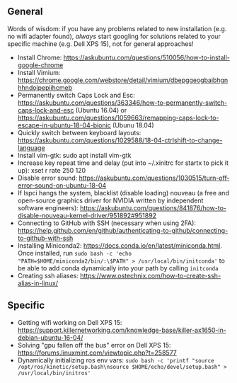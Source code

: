 General
-------
Words of wisdom: if you have any problems related to new installation (e.g. no wifi adapter found), *always* start googling for solutions related to your specific machine (e.g. Dell XPS 15), not for general approaches!

* Install Chrome: https://askubuntu.com/questions/510056/how-to-install-google-chrome
* Install Vimium: https://chrome.google.com/webstore/detail/vimium/dbepggeogbaibhgnhhndojpepiihcmeb
* Permanently switch Caps Lock and Esc: https://askubuntu.com/questions/363346/how-to-permanently-switch-caps-lock-and-esc (Ubuntu 16.04) or https://askubuntu.com/questions/1059663/remapping-caps-lock-to-escape-in-ubuntu-18-04-bionic (Ubunu 18.04)
* Quickly switch between keyboard layouts: https://askubuntu.com/questions/1029588/18-04-ctrlshift-to-change-language
* Install vim-gtk: sudo apt install vim-gtk
* Increase key repeat time and delay (put into ~/.xinitrc for startx to pick it up): xset r rate 250 120
* Disable error sound: https://askubuntu.com/questions/1030515/turn-off-error-sound-on-ubuntu-18-04
* If lspci hangs the system, blacklist (disable loading) nouveau (a free and open-source graphics driver for NVIDIA written by independent software engineers): https://askubuntu.com/questions/841876/how-to-disable-nouveau-kernel-driver/951892#951892
* Connecting to GitHub with SSH (necessary when using 2FA): https://help.github.com/en/github/authenticating-to-github/connecting-to-github-with-ssh 
* Installing Miniconda2: https://docs.conda.io/en/latest/miniconda.html. Once installed, run `sudo bash -c 'echo "PATH=$HOME/miniconda2/bin/:\$PATH" > /usr/local/bin/initconda'` to be able to add conda dynamically into your path by calling `initconda`
* Creating ssh aliases: https://www.ostechnix.com/how-to-create-ssh-alias-in-linux/
    
Specific
--------
* Getting wifi working on Dell XPS 15: https://support.killernetworking.com/knowledge-base/killer-ax1650-in-debian-ubuntu-16-04/
* Solving "gpu fallen off the bus" error on Dell XPS 15: https://forums.linuxmint.com/viewtopic.php?t=258577
* Dynamically initializing ros env vars: `sudo bash -c 'printf "source /opt/ros/kinetic/setup.bash\nsource $HOME/echo/devel/setup.bash" > /usr/local/bin/initros'`

